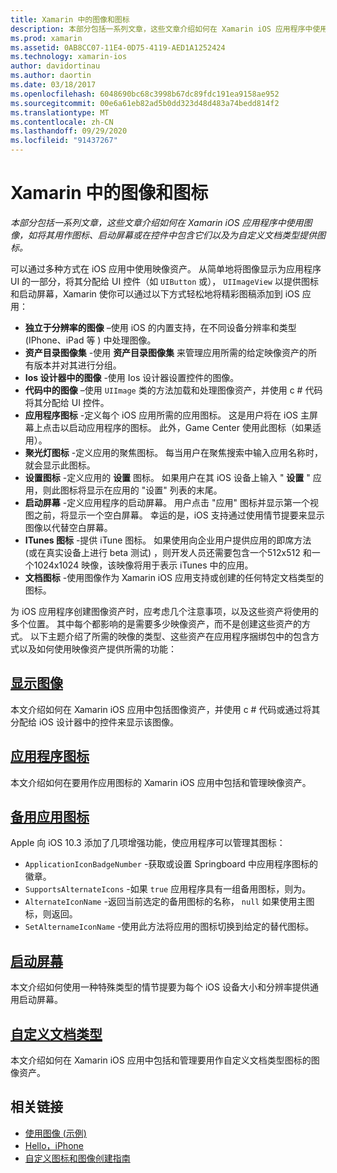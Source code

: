 ```yaml
---
title: Xamarin 中的图像和图标
description: 本部分包括一系列文章，这些文章介绍如何在 Xamarin iOS 应用程序中使用图像，如将其用作图标、启动屏幕或在控件中包含它们以及为自定义文档类型提供图标。
ms.prod: xamarin
ms.assetid: 0AB8CC07-11E4-0D75-4119-AED1A1252424
ms.technology: xamarin-ios
author: davidortinau
ms.author: daortin
ms.date: 03/18/2017
ms.openlocfilehash: 6048690bc68c3998b67dc89fdc191ea9158ae952
ms.sourcegitcommit: 00e6a61eb82ad5b0dd323d48d483a74bedd814f2
ms.translationtype: MT
ms.contentlocale: zh-CN
ms.lasthandoff: 09/29/2020
ms.locfileid: "91437267"
---
```

# <a name="images-and-icons-in-xamarinios"></a>Xamarin 中的图像和图标

_本部分包括一系列文章，这些文章介绍如何在 Xamarin iOS 应用程序中使用图像，如将其用作图标、启动屏幕或在控件中包含它们以及为自定义文档类型提供图标。_

可以通过多种方式在 iOS 应用中使用映像资产。 从简单地将图像显示为应用程序 UI 的一部分，将其分配给 UI 控件（如 `UIButton` 或）， `UIImageView` 以提供图标和启动屏幕，Xamarin 使你可以通过以下方式轻松地将精彩图稿添加到 iOS 应用： 

- **独立于分辨率的图像** –使用 iOS 的内置支持，在不同设备分辨率和类型 (IPhone、iPad 等 ) 中处理图像。
- **资产目录图像集** -使用 **资产目录图像集** 来管理应用所需的给定映像资产的所有版本并对其进行分组。
- **Ios 设计器中的图像** -使用 Ios 设计器设置控件的图像。
- **代码中的图像** –使用 `UIImage` 类的方法加载和处理图像资产，并使用 c # 代码将其分配给 UI 控件。
- **应用程序图标** -定义每个 iOS 应用所需的应用图标。 这是用户将在 iOS 主屏幕上点击以启动应用程序的图标。 此外，Game Center 使用此图标（如果适用）。
- **聚光灯图标** -定义应用的聚焦图标。 每当用户在聚焦搜索中输入应用名称时，就会显示此图标。
- **设置图标** -定义应用的 **设置** 图标。 如果用户在其 iOS 设备上输入 " **设置** " 应用，则此图标将显示在应用的 "设置" 列表的末尾。 
- **启动屏幕** -定义应用程序的启动屏幕。 用户点击 "应用" 图标并显示第一个视图之前，将显示一个空白屏幕。 幸运的是，iOS 支持通过使用情节提要来显示图像以代替空白屏幕。 
- **ITunes 图标** -提供 iTune 图标。 如果使用向企业用户提供应用的即席方法 (或在真实设备上进行 beta 测试) ，则开发人员还需要包含一个512x512 和一个1024x1024 映像，该映像将用于表示 iTunes 中的应用。
- **文档图标** -使用图像作为 Xamarin iOS 应用支持或创建的任何特定文档类型的图标。

为 iOS 应用程序创建图像资产时，应考虑几个注意事项，以及这些资产将使用的多个位置。 其中每个都影响的是需要多少映像资产，而不是创建这些资产的方式。 以下主题介绍了所需的映像的类型、这些资产在应用程序捆绑包中的包含方式以及如何使用映像资产提供所需的功能：

## <a name="displaying-an-image"></a>[显示图像](~/ios/app-fundamentals/images-icons/displaying-an-image.md)

本文介绍如何在 Xamarin iOS 应用中包括图像资产，并使用 c # 代码或通过将其分配给 iOS 设计器中的控件来显示该图像。

## <a name="application-icons"></a>[应用程序图标](~/ios/app-fundamentals/images-icons/app-icons.md)

本文介绍如何在要用作应用图标的 Xamarin iOS 应用中包括和管理映像资产。

## <a name="alternate-app-icons"></a>[备用应用图标](~/ios/app-fundamentals/images-icons/alternate-app-icons.md)

Apple 向 iOS 10.3 添加了几项增强功能，使应用程序可以管理其图标：

- `ApplicationIconBadgeNumber` -获取或设置 Springboard 中应用程序图标的徽章。
- `SupportsAlternateIcons` -如果 `true` 应用程序具有一组备用图标，则为。
- `AlternateIconName` -返回当前选定的备用图标的名称， `null` 如果使用主图标，则返回。
- `SetAlternameIconName` -使用此方法将应用的图标切换到给定的替代图标。

## <a name="launch-screens"></a>[启动屏幕](~/ios/app-fundamentals/images-icons/launch-screens.md)

本文介绍如何使用一种特殊类型的情节提要为每个 iOS 设备大小和分辨率提供通用启动屏幕。

## <a name="custom-document-types"></a>[自定义文档类型](~/ios/app-fundamentals/images-icons/custom-document-types.md)

本文介绍如何在 Xamarin iOS 应用中包括和管理要用作自定义文档类型图标的图像资产。

## <a name="related-links"></a>相关链接

- [使用图像 (示例) ](/samples/xamarin/ios-samples/workingwithimages)
- [Hello，iPhone](~/ios/get-started/hello-ios/index.md)
- [自定义图标和图像创建指南](https://developer.apple.com/library/ios/#documentation/UserExperience/Conceptual/MobileHIG/IconsImages/IconsImages.html)